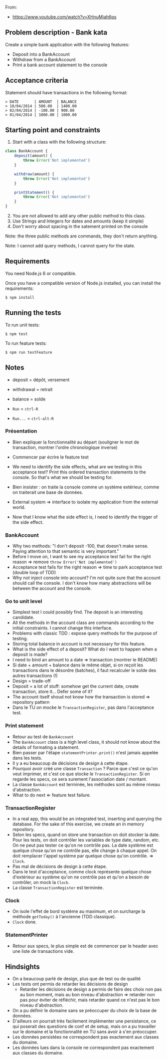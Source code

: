 From:

- <https://www.youtube.com/watch?v=XHnuMjah6ps>

## Problem description - Bank kata

Create a simple bank application with the following features:

- Deposit into a BankAccount
- Withdraw from a BankAccount
- Print a bank account statement to the console

## Acceptance criteria

Statement should have transactions in the following format:

```
> DATE       | AMOUNT  | BALANCE
> 10/04/2014 | 500.00  | 1400.00
> 02/04/2014 | -100.00 | 900.00
> 01/04/2014 | 1000.00 | 1000.00
```

## Starting point and constraints

1. Start with a class with the following structure:

```javascript
class BankAccount {
    deposit(amount) {
        throw Error('Not implemented')
    }

    withdraw(amount) {
        throw Error('Not implemented')
    }

    printStatement() {
        throw Error('Not implemented')
    }
}
```

2. You are not allowed to add any other public method to this class.
3. Use Strings and Integers for dates and amounts (keep it simple)
4. Don't worry about spacing in the satement printed on the console

Note: the three public methods are commands, they don't return anything.

Note: I cannot add query methods, I cannot query for the state.

## Requirements

You need Node.js 6 or compatible.

Once you have a compatible version of Node.js installed, you can install the
requirements:

    $ npm install

## Running the tests

To run unit tests:

    $ npm test

To run feature tests:

    $ npm run testFeature

## Notes

- deposit = dépôt, versement
- withdrawal = retrait
- balance = solde

- `Run` = `ctrl-R`
- `Run...` = `ctrl-alt-R`

### Présentation

- Bien expliquer la fonctionnalité au départ (souligner le mot de transaction,
  montrer l'ordre chronologique inverse)
- Commencer par écrire le feature test
- We need to identify the side effects, what are we testing in this acceptance
  test? Print this ordered transaction statements to the console. So that's
  what we should be testing for.
- Bien insister : on traite la console comme un système extérieur, comme on
  traiterait une base de données.
- External system ⇒ interface to isolate my application from the external
  world.

- Now that I know what the side effect is, I need to identify the trigger of
  the side effect.

### BankAccount

- Why two methods: "I don't deposit -100, that doesn't make sense. Paying
  attention to that semantic is very important."
- Before I move on, I want to see my acceptance test fail for the right reason
  ⇒ remove `throw Error('Not implemented')`
- Acceptance test fails for the right reason ⇒ time to park acceptance test
  (double loop of TDD)
- Why not inject console into account? I'm not quite sure that the account
  should call the console. I don't know how many abstractions will be between
  the account and the console.

### Go to unit level

- Simplest test I could possibly find. The deposit is an interesting candidate.
- All the methods in the account class are commands according to the initial
  constraints. I cannot change this interface.
- Problems with classic TDD : expose query methods for the purpose of testing.
- Storing total balance in account is not necessary for this feature.
- What is the side effect of a deposit? What do I want to happen when a deposit
  is made?
- I need to bind an amount to a date ⇒ transaction (montrer le README)
- Si date + amount + balance dans le même objet, si on reçoit les transactions
  dans le désordre (batches), il faut recalculer le solde des autres
  transactions (!)
- Design = trade-off
- Deposit = a lot of stuff: somehow get the current date, create transaction,
  store it... Defer some of it?
- The account itself shoud not know how the transaction is stored ⇒ repository
  pattern
- Dans le TU on mocke le `TransactionRegister`, pas dans l'acceptance test.

### Print statement

- Retour au test de `BankAccount`
- The `BankAccount` class is a high level class, it should not know about the
  details of formating a statement.
- Bien passer par l'étape `statementPrinter.print()` n'est jamais appelée dans
  les tests.
- Il y a eu beaucoup de décisions de design à cette étape.
- Pourquoi avoir créé une classe `Transaction` ? Parce que c'est ce qu'on veut
  imprimer, et c'est ce que stocke le `TransactionRegister`. Si on regarde
  les specs, ce sera surement l'association date / montant. 
- La classe `BankAccount` est terminée, les méthodes sont au même niveau
  d'abstraction.
- What to do next ⇐ feature test failure.

### TransactionRegister

- In a real app, this would be an integrated test, inserting and querying the
  database. For the sake of this exercise, we create an in memory repository.
- Selon les specs, quand on store une transaction on doit stocker la date. Pour
  les tests, on doit contrôler les variables de type date, random, etc. On ne
  peut pas tester ce qu'on ne contrôle pas. La date système est quelque chose
  qu'on ne contrôle pas, elle change à chaque appel. On doit remplacer l'appel
  système par quelque chose qu'on contrôle. ⇒ `Clock`.
- Pas mal de décisions de design à cette étape.
- Dans le test d'acceptance, comme clock représente quelque chose d'extérieur
  au système qu'on ne contrôle pas et qu'on a besoin de contrôler, on mock la
  `Clock`.
- La classe `TransactionRegister` est terminée.

### Clock

- On isole l'effet de bord système au maximum, et on surcharge la méthode
  `getToday()` à l'ancienne (TDD classique).
- `Clock` done.

### StatementPrinter

- Retour aux specs, le plus simple est de commencer par le header avec une
  liste de transactions vide.


## Hindsights

- On a beaucoup parlé de design, plus que de test ou de qualité
- Les tests ont permis de retarder les décisions de design
    - Retarder les décisions de design a permis de faire des choix non pas au
      bon moment, mais au bon niveau d'abstraction ⇒ retarder non pas pour
      éviter de réfléchir, mais retarder quand ce n'est pas le bon niveau
      d'abstraction.
- On a pu définir le domaine sans se préoccuper du choix de la base de données.
- D'ailleurs on pourrait très facilement implémenter une persistance, ce qui
  poserait des questions de conf et de setup, mais on a pu travailler sur le
  domaine et la fonctionnalité en TU sans avoir à s'en préoccuper. 
- Les données persistées ne correspondent pas exactement aux classes du
  domaine.
- Les données lues dans la console ne correspondent pas exactement aux classes
  du domaine.
